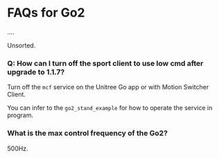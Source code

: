 # FAQs for Go2

....

Unsorted.

### Q: How can I turn off the sport client to use low cmd after upgrade to 1.1.7?

Turn off the `mcf` service on the Unitree Go app or with Motion Switcher Client.

You can infer to the `go2_stand_example` for how to operate the service in program.

### What is the max control frequency of the Go2?

500Hz.

